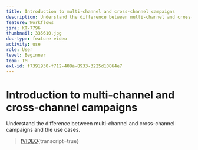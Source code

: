 ```yaml
---
title: Introduction to multi-channel and cross-channel campaigns
description: Understand the difference between multi-channel and cross-channel campaigns and the use cases.
feature: Workflows
jira: KT-7796
thumbnail: 335610.jpg
doc-type: feature video
activity: use
role: User
level: Beginner
team: TM
exl-id: f7391930-f712-408a-8933-3225d10864e7
---
```

# Introduction to multi-channel and cross-channel campaigns

Understand the difference between multi-channel and cross-channel campaigns and the use cases.

>[!VIDEO](https://video.tv.adobe.com/v/335610?quality=12&learn=on){transcript=true}
